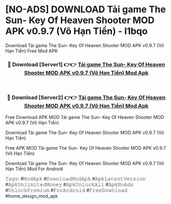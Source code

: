 # [NO-ADS] DOWNLOAD Tải game The Sun- Key Of Heaven Shooter MOD APK v0.9.7 (Vô Hạn Tiền) - l1bqo
Download Tải game The Sun- Key Of Heaven Shooter MOD APK v0.9.7 (Vô Hạn Tiền) Free Mod APK

<div align="center">
<h3>🔴 Download [Server1] 👉👉 <a href="https://apk-comot.site?title=Tải_game_The_Sun-_Key_Of_Heaven_Shooter_MOD_APK_v0.9.7_(Vô_Hạn_Tiền)">Tải game The Sun- Key Of Heaven Shooter MOD APK v0.9.7 (Vô Hạn Tiền) Mod Apk</a></h3><br>

<h3>🔴 Download [Server2] 👉👉 <a href="https://apk-comot.site?title=Tải_game_The_Sun-_Key_Of_Heaven_Shooter_MOD_APK_v0.9.7_(Vô_Hạn_Tiền)">Tải game The Sun- Key Of Heaven Shooter MOD APK v0.9.7 (Vô Hạn Tiền) Mod Apk</a></h3>
</div>


Free Download APK MOD Tải game The Sun- Key Of Heaven Shooter MOD APK v0.9.7 (Vô Hạn Tiền)

Download Tải game The Sun- Key Of Heaven Shooter MOD APK v0.9.7 (Vô Hạn Tiền) 

Free APK MOD Tải game The Sun- Key Of Heaven Shooter MOD APK v0.9.7 (Vô Hạn Tiền) 

Download Tải game The Sun- Key Of Heaven Shooter MOD APK v0.9.7 (Vô Hạn Tiền) Mod For Android

𝚃𝚊𝚐𝚜: #𝙼𝚘𝚍𝙰𝚙𝚔 #𝙳𝚘𝚠𝚗𝚕𝚘𝚊𝚍𝙼𝚘𝚍𝙰𝚙𝚔 #𝙰𝚙𝚔𝙻𝚊𝚝𝚎𝚜𝚝𝚅𝚎𝚛𝚜𝚒𝚘𝚗 #𝙰𝚙𝚔𝚄𝚗𝚕𝚒𝚖𝚒𝚝𝚎𝚍𝙼𝚘𝚗𝚎𝚢 #𝙰𝚙𝚔𝚄𝚗𝚕𝚘𝚌𝚔𝙰𝚕𝚕 #𝙰𝚙𝚔𝙽𝚘𝙰𝚍𝚜 #𝚄𝚗𝚕𝚘𝚌𝚔𝙿𝚛𝚎𝚖𝚒𝚞𝚖 #𝙵𝚘𝚛𝙰𝚗𝚍𝚛𝚘𝚒𝚍 #𝙵𝚛𝚎𝚎𝙳𝚘𝚠𝚗𝚕𝚘𝚊𝚍 #home_design_mod_apk